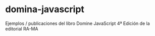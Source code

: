 # domina-javascript
Ejemplos / publicaciones del libro Domine JavaScript 4ª Edición de la editorial RA-MA
